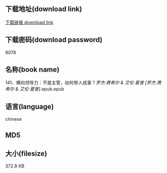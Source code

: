 ## 下载地址(download link)
[下载链接 download link](https://voluble-croquembouche-d321dc.netlify.app/?s=141%E3%80%81%E6%A8%AA%E5%90%91%E9%A2%86%E5%AF%BC%E5%8A%9B%EF%BC%9A%E4%B8%8D%E6%98%AF%E4%B8%BB%E7%AE%A1%EF%BC%8C%E5%A6%82%E4%BD%95%E5%B8%A6%E4%BA%BA%E6%88%90%E4%BA%8B%EF%BC%9F_%E7%BD%97%E6%9D%B0%C2%B7%E8%B4%B9%E5%B8%8C%E5%B0%94+%26+%E8%89%BE%E4%BC%A6%C2%B7%E5%A4%8F%E6%99%AE+%5B%E7%BD%97%E6%9D%B0%C2%B7%E8%B4%B9%E5%B8%8C%E5%B0%94+%26+%E8%89%BE%E4%BC%A6%C2%B7%E5%A4%8F%E6%99%AE%5D_.epub)

## 下载密码(download password)
8078

## 名称(book name)
141、横向领导力：不是主管，如何带人成事？_罗杰·费希尔 & 艾伦·夏普 [罗杰·费希尔 & 艾伦·夏普]_.epub.epub

## 语言(language)
chinese

## MD5


## 大小(filesize)
372.8 KB
